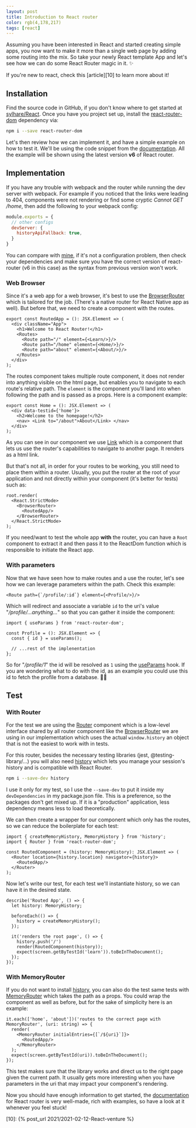```yaml
---
layout: post
title: Introduction to React router
color: rgb(4,178,217)
tags: [react]
---
```


Assuming you have been interested in React and started creating simple apps, you now want to make it
more than a single web page by adding some routing into the mix.
So take your newly React template App and let's see how we can do some React Router magic in it. ✨

If you're new to react, check this [article][10] to learn more about it!

## Installation

Find the source code in GitHub, if you don't know where to get started at [sylhare/React][3].
Once you have you project set up, install the [react-router-dom][1] dependency via:

```bash
npm i --save react-router-dom
```

Let's then review how we can implement it, and have a simple example on how to test it.
We'll be using the code snippet from the [documentation][2].
All the example will be shown using the latest version **v6** of React router.

## Implementation

If you have any trouble with webpack and the router while running the dev server with webpack.
For example if you noticed that the links were leading to 404, components were not rendering or
find some cryptic _Cannot GET /home_, then add the following to your webpack config:

```js
module.exports = {
  // other configs
  devServer: {
    historyApiFallback: true,
  }
}
```

You can compare with [mine][3], if it's not a configuration problem, then check your dependencies and
make sure you have the correct version of react-router (v6 in this case) as the syntax from previous
version won't work.

### Web Browser

Since it's a web app for a web browser, it's best to use the [BrowserRouter] which is tailored for the job.
(There's a native router for React Native app as well).
But before that, we need to create a component with the routes.

```tsx
export const RoutedApp = (): JSX.Element => (
  <div className="App">
    <h1>Welcome to React Router!</h1>
    <Routes>
      <Route path="/" element={<Learn/>}/>
      <Route path="/home" element={<Home/>}/>
      <Route path="about" element={<About/>}/>
    </Routes>
  </div>
);
```

The routes component takes multiple route component, it does not render into anything visible on the html page,
but enables you to navigate to each route's relative path.
The `element` is the component you'll land into when following the path and is passed as a props.
Here is a component example:

```tsx
export const Home = (): JSX.Element => (
  <div data-testid={'home'}>
    <h2>Welcome to the homepage!</h2>
    <nav> <Link to="/about">About</Link> </nav>
  </div>
);
```

As you can see in our component we use [Link] which is a component that lets us use the router's capabilities
to navigate to another page. It renders as a html link.

But that's not all, in order for your routes to be working, you still need to place them within a router.
Usually, you put the router at the root of your application and not directly within your component 
(it's better for tests) such as: 

```tsx
root.render(
  <React.StrictMode>
    <BrowserRouter>
      <RoutedApp/>
    </BrowserRouter>
  </React.StrictMode>
);
```

If you need/want to test the whole app **with** the router, you can have a `Root` component to extract it and then pass 
it to the ReactDom function which is responsible to initiate the React app.

### With parameters

Now that we have seen how to make routes and a use the router, let's see how we can leverage parameters
within the path. Check this example:

```tsx
<Route path={`/profile/:id`} element={<Profile/>}/>
```

Which will redirect and associate a variable `id` to the uri's value "_/profile/...anything..._" so that you
can gather it inside the component:

```tsx
import { useParams } from 'react-router-dom';

const Profile = (): JSX.Element => {
  const { id } = useParams();

  // ...rest of the implenentation
};
```

So for "_/profile/1_" the id will be resolved as `1` using the [useParams] hook. 
If you are wondering what to do with the id, as an example you could use this id to fetch the profile
from a database. 🤷‍♀️

## Test

### With Router

For the test we are using the [Router] component which is a low-level interface shared by all router component
like the [BrowserRouter] we are using in our implementation which uses the actual `window.history` an
object that is not the easiest to work with in tests.

For this router, besides the necessary testing libraries (jest, @testing-library/...) you will also need
[history] which lets you manage your session's history and is compatible with React Router.

```bash
npm i --save-dev history
```

I use it only for my test, so I use the `--save-dev` to put it inside my `devDependencies` in my package.json
file. This is a preference, so the packages don't get mixed up.
If it is a "production" application, less dependency means less to load theoretically.

We can then create a wrapper for our component which only has the routes, so we can reduce the boilerplate
for each test:

```tsx
import { createMemoryHistory, MemoryHistory } from 'history';
import { Router } from 'react-router-dom';

const RoutedComponent = (history: MemoryHistory): JSX.Element => (
  <Router location={history.location} navigator={history}>
    <RoutedApp/>
  </Router>
);
```

Now let's write our test, for each test we'll instantiate history, so we can have it in the desired state.

```tsx
describe('Routed App', () => {
  let history: MemoryHistory;

  beforeEach(() => {
    history = createMemoryHistory();
  });

  it('renders the root page', () => {
    history.push('/')
    render(RoutedComponent(history));
    expect(screen.getByTestId('learn')).toBeInTheDocument();
  });
});  
```

### With MemoryRouter

If you do not want to install [history], you can also do the test same tests with [MemoryRouter] which
takes the path as a props.
You could wrap the component as well as before, but for the sake of simplicity here is an example:

```tsx
it.each(['home', 'about'])('routes to the correct page with MemoryRouter', (uri: string) => {
  render(
    <MemoryRouter initialEntries={[`/${uri}`]}>
      <RoutedApp/>
    </MemoryRouter>
  );
  expect(screen.getByTestId(uri)).toBeInTheDocument();
});
```

This test makes sure that the library works and direct us to the right page given the current path.
It usually gets more interesting when you have parameters in the uri that may impact your component's
rendering.

Now you should have enough information to get started, the [documentation][1] for React router is very 
well-made, rich with examples, so have a look at it whenever you feel stuck!

[history]: https://www.npmjs.com/package/history
[Router]: https://reactrouter.com/docs/en/v6/routers/router
[MemoryRouter]: https://reactrouter.com/docs/en/v6/routers/memory-router
[BrowserRouter]: https://reactrouter.com/docs/en/v6/routers/browser-router
[useParams]: https://reactrouter.com/docs/en/v6/hooks/use-params
[Link]: https://reactrouter.com/docs/en/v6/components/link
[1]: https://reactrouter.com/docs/
[2]: https://reactrouter.com/docs/en/v6/getting-started/installation#basic-installation
[3]: https://github.com/sylhare/React
[10]: {% post_url 2021/2021-02-12-React-venture %}
